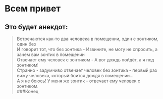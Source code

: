 #  Всем привет
##  Это будет анекдот:
> Встречаются как-то два человека в помещении, один с зонтиком, один без  
> И говорит тот, что без зонтика - Извините, не могу не спросить, а зачем вам зонтик в помещении  
> Отвечает ему человек с зонтиком - А вот дождь пойдёт, а я под зонтиком!  
> Странно - задумчиво отвечает человек без зонтика - первый раз вижу человека, который боится дождя в помещении...  
> А я не боюсь! У меня же зонтик - отвечает ему человек с зонтиком.  
###Конец  
<tut dolzhen BbITb kod>
